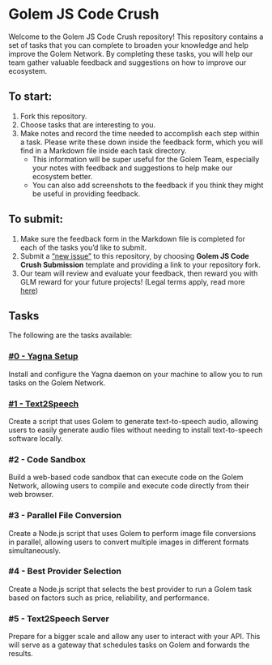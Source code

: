 # Golem JS Code Crush

Welcome to the Golem JS Code Crush repository! 
This repository contains a set of tasks that you can complete to broaden your knowledge and help improve the Golem Network. 
By completing these tasks, you will help our team gather valuable feedback and suggestions on how to improve our ecosystem.

## To start:

1. Fork this repository.
2. Choose tasks that are interesting to you.
3. Make notes and record the time needed to accomplish each step within a task.  Please write these down inside the feedback form, which you will find in a Markdown file inside each task directory. 
    - This information will be super useful for the Golem Team, especially your notes with feedback and suggestions to help make our ecosystem better. 
    - You can also add screenshots to the feedback if you think they might be useful in providing feedback.

## To submit:
1. Make sure the feedback form in the Markdown file is completed for each of the tasks you’d like to submit.
2. Submit a [“new issue”](https://github.com/golemfactory/golem-js-code-crush/issues/new/choose) to this repository, by choosing **Golem JS Code Crush Submission** template and providing a link to your repository fork.
3. Our team will review and evaluate your feedback, then reward you with GLM reward for your future projects! (Legal terms apply, read more [here](#todo))

## Tasks
The following are the tasks available:

### [#0 - Yagna Setup](tasks%2F0-yagna-setup)
Install and configure the Yagna daemon on your machine to allow you to run tasks on the Golem Network.

### [#1 - Text2Speech](tasks%2F1-text-2-speech)
Create a script that uses Golem to generate text-to-speech audio, allowing users to easily generate audio files without needing to install text-to-speech software locally. 

### #2 - Code Sandbox
Build a web-based code sandbox that can execute code on the Golem Network, allowing users to compile and execute code directly from their web browser.

### #3 - Parallel File Conversion
Create a Node.js script that uses Golem to perform image file conversions in parallel, allowing users to convert multiple images in different formats simultaneously.

### #4 - Best Provider Selection
Create a Node.js script that selects the best provider to run a Golem task based on factors such as price, reliability, and performance. 

### #5 - Text2Speech Server
Prepare for a bigger scale and allow any user to interact with your API. This will serve as a gateway that schedules tasks on Golem and forwards the results. 
